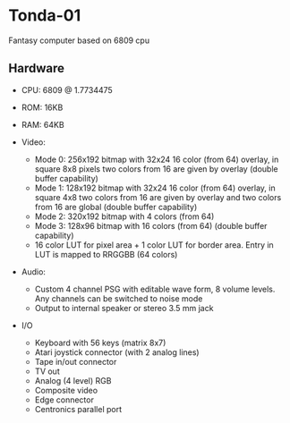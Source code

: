 # Tonda-01
Fantasy computer based on 6809 cpu

## Hardware

* CPU: 6809 @ 1.7734475 
* ROM: 16KB
* RAM: 64KB
* Video: 
  * Mode 0: 256x192 bitmap with 32x24 16 color (from 64) overlay, in square 8x8 pixels two colors from 16 are given by overlay (double buffer capability)
  * Mode 1: 128x192 bitmap with 32x24 16 color (from 64) overlay, in square 4x8 two colors from 16 are given by overlay and two colors from 16 are global (double buffer capability)
  * Mode 2: 320x192 bitmap with 4 colors (from 64)
  * Mode 3: 128x96 bitmap with 16 colors (from 64) (double buffer capability)
  * 16 color LUT for pixel area + 1 color LUT for border area. Entry in LUT is mapped to RRGGBB (64 colors) 

* Audio:
  * Custom 4 channel PSG with editable wave form, 8 volume levels. Any channels can be switched to noise mode
  * Output to internal speaker or stereo 3.5 mm jack
* I/O
  * Keyboard with 56 keys (matrix 8x7)
  * Atari joystick connector (with 2 analog lines) 
  * Tape in/out connector
  * TV out 
  * Analog (4 level) RGB
  * Composite video
  * Edge connector
  * Centronics parallel port  
  




